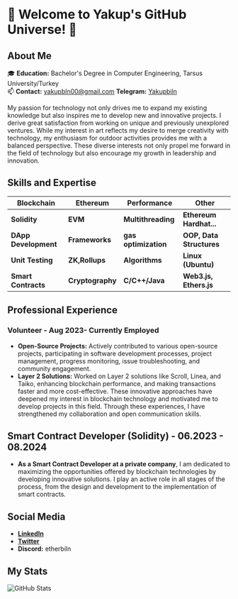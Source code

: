 # 🚀 Welcome to Yakup's GitHub Universe! 🌟

## About Me
🎓 **Education:** Bachelor's Degree in Computer Engineering, Tarsus University/Turkey   
📫 **Contact:** yakupbln00@gmail.com
   **Telegram:** [Yakupbiln](https://t.me/Yakupbiln)

My passion for technology not only drives me to expand my existing knowledge but also inspires me to develop new and innovative projects. I derive great satisfaction from working on unique and previously unexplored ventures. While my interest in art reflects my desire to merge creativity with technology, my enthusiasm for outdoor activities provides me with a balanced perspective. These diverse interests not only propel me forward in the field of technology but also encourage my growth in leadership and innovation.

## Skills and Expertise

| **Blockchain**       | **Ethereum**   | **Performance**     | **Other**               |
|----------------------|----------------|---------------------|-------------------------|
| **Solidity**         | **EVM**        | **Multithreading**  | **Ethereum Hardhat...** |
| **DApp Development** | **Frameworks** | **gas optimization**| **OOP, Data Structures**|
| **Unit Testing**     | **ZK,Rollups** | **Algorithms**      | **Linux (Ubuntu)**      |
| **Smart Contracts**  |**Cryptography**| **C/C++/Java**      | **Web3.js, Ethers.js**  |

## Professional Experience
### Volunteer - Aug 2023- Currently Employed
- **Open-Source Projects:** Actively contributed to various open-source projects, participating in software development processes, project management, progress monitoring, issue troubleshooting, and community engagement.
- **Layer 2 Solutions:** Worked on Layer 2 solutions like Scroll, Linea, and Taiko, enhancing blockchain performance, and making transactions faster and more cost-effective. These innovative approaches have deepened my interest in blockchain technology and motivated me to develop projects in this field. Through these experiences, I have strengthened my collaboration and open communication skills.

## Smart Contract Developer (Solidity)  -  06.2023 - 08.2024
- **As a Smart Contract Developer at a private company**, I am dedicated to maximizing the opportunities offered by blockchain technologies by developing innovative solutions. I play an active role in all stages of the process, from the design and development to the implementation of smart contracts.

## Social Media
- **[LinkedIn](https://www.linkedin.com/in/yakup-bilen-911374239/)**
- **[Twitter](https://x.com/etherbiln)**
- **Discord:** etherbiln

## My Stats
![GitHub Stats](http://github-profile-summary-cards.vercel.app/api/cards/profile-details?username=etherbiln&theme={github_dark})
